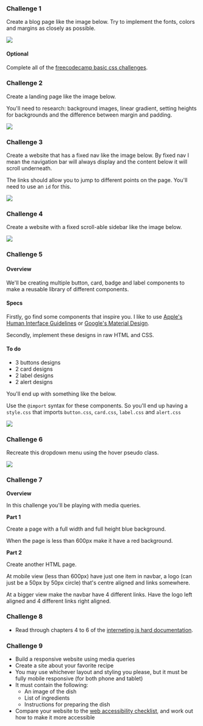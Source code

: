 ### Challenge 1

Create a blog page like the image below. Try to implement the fonts, colors and margins as closely as possible.

![](https://www.dropbox.com/s/le9mx7tqpagho5p/basic_css_challenge.png?dl=0)

#### Optional 

Complete all of the [freecodecamp basic css challenges](https://learn.freecodecamp.org/responsive-web-design/basic-css/).

### Challenge 2

Create a landing page like the image below.

You'll need to research: background images, linear gradient, setting heights for backgrounds and the difference between margin and padding.

![](https://dl.dropboxusercontent.com/s/b0itdvgc0bobuv3/landing-page.png?dl=0)

### Challenge 3

Create a website that has a fixed nav like the image below. By fixed nav I mean the navigation bar will always display and the content below it will scroll underneath.

The links should allow you to jump to different points on the page. You'll need to use an `id` for this.

![](https://dl.dropboxusercontent.com/s/ex8s0rroexvub90/fixed-navbar.png?dl=0)

### Challenge 4

Create a website with a fixed scroll-able sidebar like the image below.

![](https://dl.dropboxusercontent.com/s/d95wn114bgkcfng/fixed-sidebar.png?dl=0)

### Challenge 5

#### Overview

We'll be creating multiple button, card, badge and label components to make a reusable library of different components.

#### Specs

Firstly, go find some components that inspire you. I like to use [Apple's Human Interface Guidelines](https://developer.apple.com/design/human-interface-guidelines/) or [Google's Material Design](https://material.io/design/).  

Secondly, implement these designs in raw HTML and CSS.

#### To do
- 3 buttons designs
- 2 card designs
- 2 label designs
- 2 alert designs 

You'll end up with something like the below.

Use the `@import` syntax for these components. So you'll end up having a `style.css` that imports `button.css`, `card.css`, `label.css` and `alert.css`

![](https://dl.dropboxusercontent.com/s/rs4co9uk1a6drlr/components.png?dl=0)

### Challenge 6

Recreate this dropdown menu using the hover pseudo class.

![](https://media.giphy.com/media/bkhMA1ulLgR2u6BNQv/giphy.gif)

### Challenge 7

**Overview**

In this challenge you'll be playing with media queries.

**Part 1**

Create a page with a full width and full height blue background.

When the page is less than 600px make it have a red background.

**Part 2**

Create another HTML page.

At mobile view (less than 600px) have just one item in navbar, a logo (can just be a 50px by 50px circle) that's centre aligned and links somewhere.

At a bigger view make the navbar have 4 different links. Have the logo left aligned and 4 different links right aligned.

### Challenge 8
- Read through chapters 4 to 6 of the [interneting is hard documentation](https://internetingishard.com).

### Challenge 9
- Build a responsive website using media queries
- Create a site about your favorite recipe
- You may use whichever layout and styling you please, but it must be fully mobile responsive (for both phone and tablet)
- It must contain the following:
  - An image of the dish
  - List of ingredients
  - Instructions for preparing the dish
- Compare your website to the [web accessibility checklist](https://a11yproject.com/checklist/), and work out how to make it more accessible